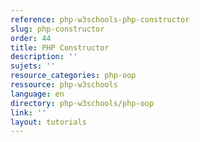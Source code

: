 ```yaml
---
reference: php-w3schools-php-constructor
slug: php-constructor
order: 44
title: PHP Constructor
description: ''
sujets: ''
resource_categories: php-oop
ressource: php-w3schools
language: en
directory: php-w3schools/php-oop
link: ''
layout: tutorials
---
```

